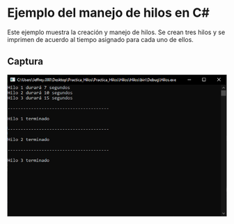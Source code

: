 # Ejemplo del manejo de hilos en C#

Este ejemplo muestra la creación y manejo de hilos. Se crean tres hilos y se imprimen de acuerdo al tiempo asignado para cada uno de ellos.

## Captura

![Captura](CAPTURA.PNG)

